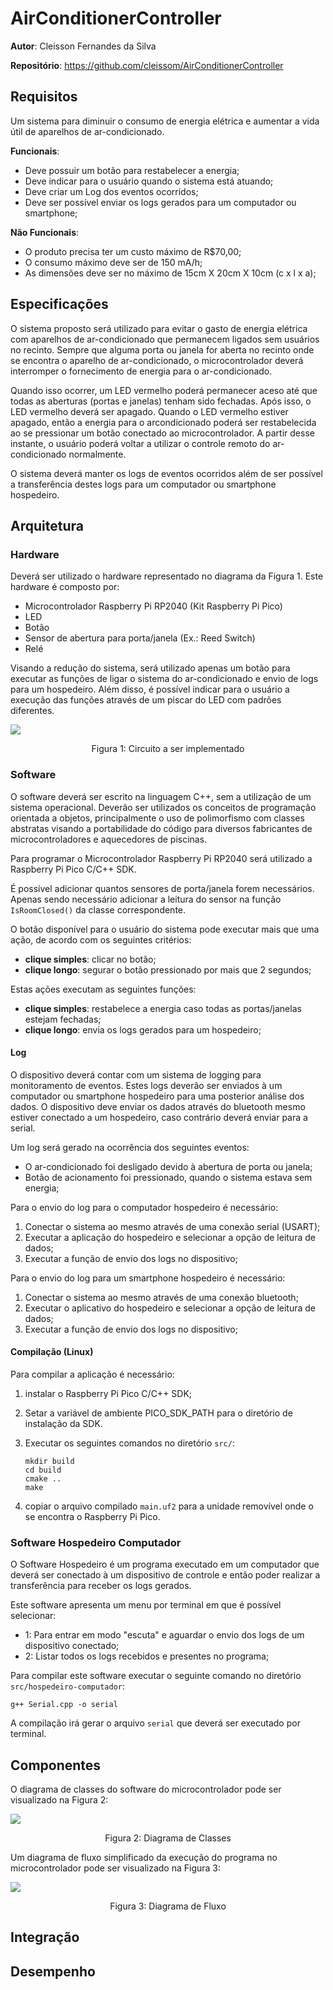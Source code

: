 

# AirConditionerController

**Autor**: Cleisson Fernandes da Silva

**Repositório**: https://github.com/cleissom/AirConditionerController



## Requisitos

Um sistema para diminuir o consumo de energia elétrica e aumentar a vida útil de aparelhos de ar-condicionado.

**Funcionais**:

* Deve possuir um botão para restabelecer a energia;
* Deve indicar para o usuário quando o sistema está atuando;
* Deve criar um Log dos eventos ocorridos;
* Deve ser possível enviar os logs gerados para um computador ou smartphone;

**Não Funcionais**:

* O produto precisa ter um custo máximo de R$70,00;
* O consumo máximo deve ser de 150 mA/h;
* As dimensões deve ser no máximo de 15cm X 20cm X 10cm (c x l x a);

## Especificações

O sistema proposto será utilizado para evitar o gasto de energia elétrica com aparelhos de ar-condicionado que permanecem ligados sem usuários no recinto. Sempre que alguma porta ou janela for aberta no recinto onde se encontra o aparelho de ar-condicionado, o microcontrolador deverá interromper o fornecimento de energia para o ar-condicionado. 

Quando isso ocorrer, um LED vermelho poderá permanecer aceso até que todas as aberturas (portas e janelas) tenham sido fechadas. Após isso, o LED vermelho deverá ser apagado. Quando o LED vermelho estiver apagado, então a energia para o arcondicionado poderá ser restabelecida ao se pressionar um botão conectado ao microcontrolador. A partir desse instante, o usuário poderá voltar a utilizar o controle remoto do ar-condicionado normalmente. 

O sistema deverá manter os logs de eventos ocorridos além de ser possível a transferência destes logs para um computador ou smartphone hospedeiro.

## Arquitetura

### Hardware

Deverá ser utilizado o hardware representado no diagrama da Figura 1. Este hardware é composto por:

* Microcontrolador Raspberry Pi RP2040 (Kit Raspberry Pi Pico)
* LED
* Botão
* Sensor de abertura para porta/janela (Ex.: Reed Switch)
* Relé

Visando a redução do sistema, será utilizado apenas um botão para executar as funções de ligar o sistema do ar-condicionado e envio de logs para um hospedeiro. Além disso, é possível indicar para o usuário a execução das funções através de um piscar do LED com padrões diferentes.

![](./img/circuit.png)

<p align="center">Figura 1: Circuito a ser implementado</p>



### Software

O software deverá ser escrito na linguagem C++, sem a utilização de um sistema operacional. Deverão ser utilizados os conceitos de programação orientada a objetos, principalmente o uso de polimorfismo com classes abstratas visando a portabilidade do código para diversos fabricantes de microcontroladores e aquecedores de piscinas.

Para programar o Microcontrolador Raspberry Pi RP2040 será utilizado a Raspberry Pi Pico C/C++ SDK.

É possível adicionar quantos sensores de porta/janela forem necessários. Apenas sendo necessário adicionar a leitura do sensor na função `IsRoomClosed()` da classe correspondente.

O botão disponível para o usuário do sistema pode executar mais que uma ação, de acordo com os seguintes critérios:

* **clique simples**: clicar no botão;
* **clique longo**: segurar o botão pressionado por mais que 2 segundos;

Estas ações executam as seguintes funções:

* **clique simples**: restabelece a energia caso todas as portas/janelas estejam fechadas;
* **clique longo**: envia os logs gerados para um hospedeiro;

#### Log

O dispositivo deverá contar com um sistema de logging para monitoramento de eventos. Estes logs deverão ser enviados à um computador ou smartphone hospedeiro para uma posterior análise dos dados. O dispositivo deve enviar os dados através do bluetooth mesmo estiver conectado a um hospedeiro, caso contrário deverá enviar para a serial.

Um log será gerado na ocorrência dos seguintes eventos:

* O ar-condicionado foi desligado devido à abertura de porta ou janela;
* Botão de acionamento foi pressionado, quando o sistema estava sem energia; 

Para o envio do log para o computador hospedeiro é necessário:

1. Conectar o sistema ao mesmo através de uma conexão serial (USART);
2. Executar a aplicação do hospedeiro e selecionar a opção de leitura de dados;
3. Executar a função de envio dos logs no dispositivo;

Para o envio do log para um smartphone hospedeiro é necessário:

1. Conectar o sistema ao mesmo através de uma conexão bluetooth;
2. Executar o aplicativo do hospedeiro e selecionar a opção de leitura de dados;
3. Executar a função de envio dos logs no dispositivo;

#### Compilação (Linux)

Para compilar a aplicação é necessário:

1. instalar o Raspberry Pi Pico C/C++ SDK;

2. Setar a variável de ambiente PICO_SDK_PATH para o diretório de instalação da SDK.

3. Executar os seguintes comandos no diretório `src/`:

   ```
   mkdir build
   cd build
   cmake ..
   make
   ```

4. copiar o arquivo compilado `main.uf2` para a unidade removível onde o se encontra o Raspberry Pi Pico.



### Software Hospedeiro Computador

O Software Hospedeiro é um programa executado em um computador que deverá ser conectado à um dispositivo de controle e então poder realizar a transferência para receber os logs gerados.

Este software apresenta um menu por terminal em que é possível selecionar:

* 1: Para entrar em modo "escuta" e aguardar o envio dos logs de um dispositivo conectado;
* 2: Listar todos os logs recebidos e presentes no programa;

Para compilar este software executar o seguinte comando no diretório `src/hospedeiro-computador`:

```
g++ Serial.cpp -o serial
```

A compilação irá gerar o arquivo `serial` que deverá ser executado por terminal.



## Componentes

O diagrama de classes do software do microcontrolador pode ser visualizado na Figura 2:

![](./img/class_diagram.png)

<p align="center">Figura 2: Diagrama de Classes</p>



Um diagrama de fluxo simplificado da execução do programa no microcontrolador pode ser visualizado na Figura 3:

![](./img/flowchart.png)

<p align="center">Figura 3: Diagrama de Fluxo</p>



## Integração

## Desempenho

